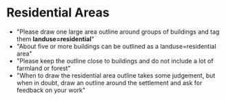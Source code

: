 
Residential Areas
==============
* "Please draw one large area outline around groups of buildings and tag them **landuse=residential**"
* "About five or more buildings can be outlined as a landuse=residential area" 
* "Please keep the outline close to buildings and do not include a lot of farmland or forest"
* "When to draw the residential area outline takes some judgement, but when in doubt, draw an outline around the settlement and ask for feedback on your work"